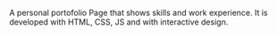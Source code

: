 A personal portofolio Page that shows skills and work experience. It is developed with HTML, CSS, JS and with interactive design.